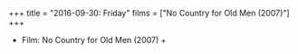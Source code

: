 +++
title = "2016-09-30: Friday"
films = ["No Country for Old Men (2007)"]
+++


* Film: No Country for Old Men (2007) +
